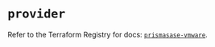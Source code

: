 # `provider`

Refer to the Terraform Registry for docs: [`prismasase-vmware`](https://registry.terraform.io/providers/paloaltonetworks/prismasase-vmware/1.0.5/docs).
